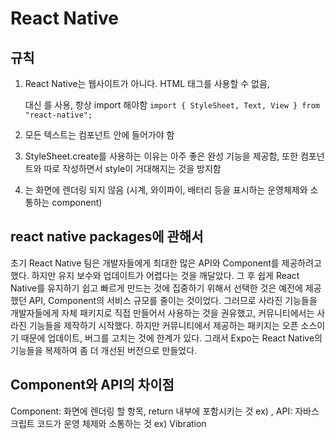 # React Native

## 규칙

1. React Native는 웹사이트가 아니다. HTML 태그를 사용할 수 없음, <div> 대신 <View>를 사용, 항상 import 해야함
   `import { StyleSheet, Text, View } from "react-native";`

2. 모든 텍스트는 <Text> 컴포넌트 안에 들어가야 함

3. StyleSheet.create를 사용하는 이유는 아주 좋은 완성 기능을 제공함, 또한 컴포넌트와 따로 작성하면서 style이 거대해지는 것을 방지함

4. <StatusBar>는 화면에 렌더링 되지 않음 (시계, 와이파이, 배터리 등을 표시하는 운영체제와 소통하는 component)

## react native packages에 관해서

초기 React Native 팀은 개발자들에게 최대한 많은 API와 Component를 제공하려고 했다.
하지만 유지 보수와 업데이트가 어렵다는 것을 깨달았다.
그 후 쉽게 React Native를 유지하기 쉽고 빠르게 만드는 것에 집중하기 위해서 선택한 것은 예전에 제공했던 API, Component의 서비스 규모를 줄이는 것이었다.
그러므로 사라진 기능들을 개발자들에게 자체 패키지로 직접 만들어서 사용하는 것을 권유했고, 커뮤니티에서는 사라진 기능들을 제작하기 시작했다.
하지만 커뮤니티에서 제공하는 패키지는 오픈 소스이기 때문에 업데이트, 버그를 고치는 것에 한계가 있다.
그래서 Expo는 React Native의 기능들을 복제하여 좀 더 개선된 버전으로 만들었다.

## Component와 API의 차이점

Component: 화면에 렌더링 할 항목, return 내부에 포함시키는 것 ex) <View>, <StatusBar>
API: 자바스크립트 코드가 운영 체제와 소통하는 것 ex) Vibration
